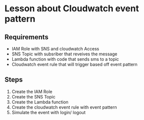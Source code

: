 # Lesson about Cloudwatch event pattern


## Requirements
- IAM Role with SNS and cloudwatch Access 
- SNS Topic with subsriber that reveives the message
- Lambda function with code that sends sms to a topic
- Cloudwatch event rule that will trigger based off event pattern

## Steps
1) Create the IAM Role
2) Create the SNS Topic
3) Create the Lambda function
4) Create the cloudwatch event rule with event pattern
5) Simulate the event with login/ logout



